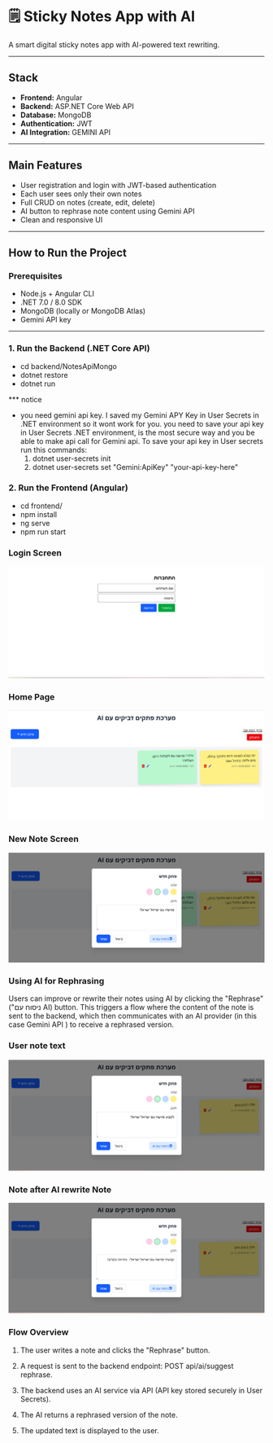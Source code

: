 # 🗒️ Sticky Notes App with AI

A smart digital sticky notes app with AI-powered text rewriting.

---

## Stack

- **Frontend:** Angular
- **Backend:** ASP.NET Core Web API
- **Database:** MongoDB
- **Authentication:** JWT
- **AI Integration:** GEMINI API

---

## Main Features

- User registration and login with JWT-based authentication
- Each user sees only their own notes
- Full CRUD on notes (create, edit, delete)
- AI button to rephrase note content using Gemini API
- Clean and responsive UI

---

## How to Run the Project

### Prerequisites

- Node.js + Angular CLI
- .NET 7.0 / 8.0 SDK
- MongoDB (locally or MongoDB Atlas)
- Gemini API key

---

### 1. Run the Backend (.NET Core API)

- cd backend/NotesApiMongo
- dotnet restore
- dotnet run

\*\*\* notice

- you need gemini api key.
  I saved my Gemini APY Key in User Secrets in .NET environment so it wont work for you.
  you need to save your api key in User Secrets .NET environment, is the most secure way and you be able to make api call for Gemini api.
  To save your api key in User secrets run this commands:
  1. dotnet user-secrets init
  2. dotnet user-secrets set "Gemini:ApiKey" "your-api-key-here"

### 2. Run the Frontend (Angular)

- cd frontend/
- npm install
- ng serve
- npm run start

### Login Screen

![alt text](login.png)

### Home Page

![alt text](homepage.png)

### New Note Screen

![alt text](<new note.png>)

### Using AI for Rephrasing

Users can improve or rewrite their notes using AI by clicking the "Rephrase" ("ניסוח עם AI) button. This triggers a flow where the content of the note is sent to the backend, which then communicates with an AI provider (in this case Gemini API ) to receive a rephrased version.

### User note text

![alt text](homepage2.png)

### Note after AI rewrite Note

![alt text](<home page 3.png>)

### Flow Overview

1. The user writes a note and clicks the "Rephrase" button.

2. A request is sent to the backend endpoint:
   POST api/ai/suggest rephrase.

3. The backend uses an AI service via API (API key stored securely in User Secrets).

4. The AI returns a rephrased version of the note.

5. The updated text is displayed to the user.
